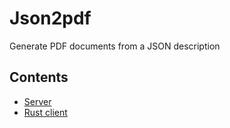 # Json2pdf
Generate PDF documents from a JSON description

## Contents
- [Server](server/README.md)
- [Rust client](client/README.md)